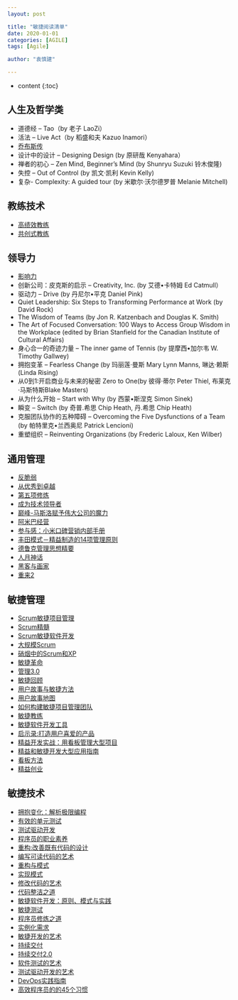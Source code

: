 ```yaml
---
layout: post

title: "敏捷阅读清单"
date: 2020-01-01
categories: [AGILE]
tags: [Agile]

author: "袁慎建"

---
```


* content
{:toc}


## 人生及哲学类
- 道德经 – Tao（by 老子 LaoZi）
- 活法 – Live Act（by 稻盛和夫 Kazuo Inamori）
- [乔布斯传](https://book.douban.com/subject/6798611/)
- 设计中的设计 – Designing Design (by 原研哉 Kenyahara）
- 禅者的初心 – Zen Mind, Beginner’s Mind (by Shunryu Suzuki 铃木俊隆)
- 失控 – Out of Control (by 凯文·凯利 Kevin Kelly)
- 复杂- Complexity: A guided tour (by 米歇尔·沃尔德罗普 Melanie Mitchell)


## 教练技术
- [高绩效教练](https://book.douban.com/subject/21264215/)
- [共创式教练](https://book.douban.com/subject/25839505/)

## 领导力
- [影响力](https://book.douban.com/subject/1786387/)
- 创新公司：皮克斯的启示 – Creativity, Inc. (by 艾德•卡特姆 Ed Catmull）
- 驱动力 – Drive (by 丹尼尔•平克 Daniel Pink)
- Quiet Leadership: Six Steps to Transforming Performance at Work (by David Rock)
- The Wisdom of Teams (by Jon R. Katzenbach and Douglas K. Smith)
- The Art of Focused Conversation: 100 Ways to Access Group Wisdom in the Workplace (edited by Brian Stanfield for the Canadian Institute of Cultural Affairs)
- 身心合一的奇迹力量 – The inner game of Tennis (by 提摩西•加尔韦 W. Timothy Gallwey)
- 拥抱变革 – Fearless Change (by 玛丽莲·曼斯 Mary Lynn Manns, 琳达·赖斯 (Linda Rising)
- 从0到1:开启商业与未来的秘密 Zero to One(by 彼得·蒂尔 Peter Thiel, 布莱克·马斯特斯Blake Masters)
- 从为什么开始 – Start with Why (by 西蒙•斯涅克 Simon Sinek)
- 瞬变 – Switch (by 奇普.希思 Chip Heath, 丹.希思 Chip Heath)
- 克服团队协作的五种障碍 – Overcoming the Five Dysfunctions of a Team (by 帕特里克•兰西奥尼 Patrick Lencioni)
- 重塑组织 – Reinventing Organizations (by Frederic Laloux, Ken Wilber)


## 通用管理
- [反脆弱](https://book.douban.com/subject/25782902/)
- [从优秀到卓越](https://book.douban.com/subject/1059769/)
- [第五项修炼](https://book.douban.com/subject/4051739/)
- [成为技术领导者](https://book.douban.com/subject/26419762/)
- [巅峰-马斯洛赋予伟大公司的魔力](https://book.douban.com/subject/3233991/)
- [阿米巴经营](https://book.douban.com/subject/4118751/)
- [参与感：小米口碑营销内部手册](https://book.douban.com/subject/25942507/)
- [丰田模式－精益制造的14项管理原则](https://book.douban.com/subject/26703782/)
- [德鲁克管理思想精要](https://book.douban.com/subject/2180696/)
- [人月神话](https://book.douban.com/subject/2230248/)
- [黑客与画家](https://book.douban.com/subject/6021440/)
- [重来2](https://book.douban.com/subject/25861795/)


## 敏捷管理
- [Scrum敏捷项目管理](https://book.douban.com/subject/2327024/)
- [Scrum精髓](https://book.douban.com/subject/25887356/)
- [Scrum敏捷软件开发](https://book.douban.com/subject/5334585/)
- [大规模Scrum](https://book.douban.com/subject/30333997/)
- [硝烟中的Scrum和XP](https://book.douban.com/subject/3390446/)
- [敏捷革命](https://book.douban.com/subject/27008697/)
- [管理3.0](https://book.douban.com/subject/10484469/)
- [敏捷回顾](https://book.douban.com/subject/19978582/)
- [用户故事与敏捷方法](https://book.douban.com/subject/4743056/)
- [用户故事地图](https://book.douban.com/subject/26760348/)
- [如何构建敏捷项目管理团队](https://book.douban.com/subject/10946308/)
- [敏捷教练](https://book.douban.com/subject/24756834/)
- [敏捷软件开发工具](https://book.douban.com/subject/1151724/)
- [启示录:打造用户喜爱的产品](https://book.douban.com/subject/5914587/)
- [精益开发实战：用看板管理大型项目](https://book.douban.com/subject/11620809/)
- [精益和敏捷开发大型应用指南](https://book.douban.com/subject/4170079/)
- [看板方法](https://book.douban.com/subject/25788807/)
- [精益创业](https://book.douban.com/subject/10945606/)


## 敏捷技术
- [拥抱变化：解析极限编程](https://book.douban.com/subject/1790225/)
- [有效的单元测试](https://book.douban.com/subject/26364867/)
- [测试驱动开发](https://book.douban.com/subject/1230036/)
- [程序员的职业素养](https://book.douban.com/subject/11614538/)
- [重构:改善既有代码的设计](https://item.jd.com/12584498.html)
- [编写可读代码的艺术](https://book.douban.com/subject/10797189/)
- [重构与模式](https://book.douban.com/subject/20393327/)
- [实现模式](https://book.douban.com/subject/20415000/)
- [修改代码的艺术](https://book.douban.com/subject/2248759/)
- [代码整洁之道](https://book.douban.com/subject/4199741/)
- [敏捷软件开发：原则、模式与实践](https://book.douban.com/subject/1140457/)
- [敏捷测试](https://book.douban.com/subject/5338399/)
- [程序员修炼之道](https://book.douban.com/subject/1152111/)
- [实例化需求](https://book.douban.com/subject/11611022/)
- [敏捷开发的艺术](https://book.douban.com/subject/4037534/)
- [持续交付](https://book.douban.com/subject/6862062/)
- [持续交付2.0](https://book.douban.com/subject/30419555/)
- [软件测试的艺术](https://book.douban.com/subject/1445661/)
- [测试驱动开发的艺术](https://book.douban.com/subject/5326182/)
- [DevOps实践指南](https://book.douban.com/subject/30186150/)
- [高效程序员的的45个习惯](https://read.douban.com/ebook/379531/)


